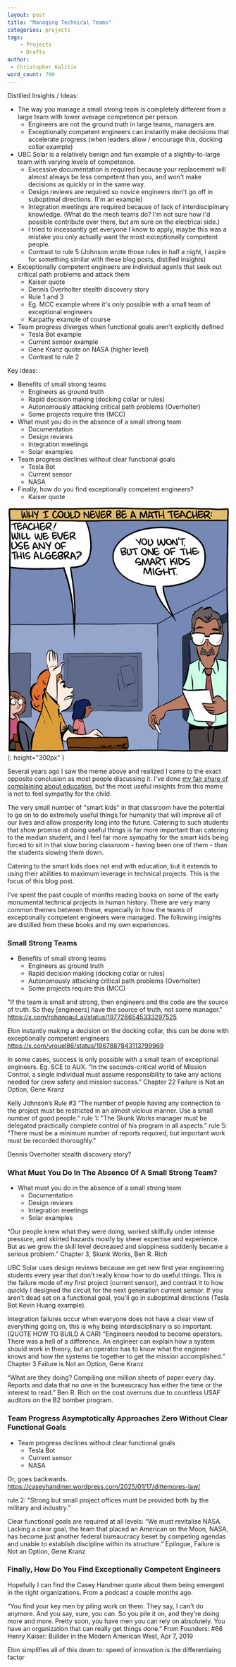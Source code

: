 ```yaml
---
layout: post
title: "Managing Technical Teams"
categories: projects
tags:
    - Projects
    - Drafts
author:
 - Christopher Kalitin
word_count: 700
---
```

<head>
    <meta property="og:image" content="{{site.url}}/assets/images/managing-technical-teams/meme.png"/>
</head>

Distilled Insights / Ideas:
 - The way you manage a small strong team is completely different from a large team with lower average competence per person.
    - Engineers are not the ground truth in large teams, managers are.
    - Exceptionally competent engineers can instantly make decisions that accelerate progress (when leaders allow / encourage this, docking collar example)
 - UBC Solar is a relatively benign and fun example of a slightly-to-large team with varying levels of competence.
    - Excessive documentation is required because your replacement will almost always be less competent than you, and won't make decisions as quickly or in the same way.
    - Design reviews are required so novice engineers don't go off in suboptimal directions. (I'm an example)
    - Integration meetings are required because of lack of interdisciplinary knowledge. (What do the mech teams do? I'm not sure how I'd possible contribute over there, but am sure on the electrical side.)
    - I tried to incessantly get everyone I know to apply, maybe this was a mistake you only actually want the most exceptionally competent people.
    - Contrast to rule 5 (Johnson wrote those rules in half a night, I aspire for something similar with these blog posts, distilled insights)
 - Exceptionally competent engineers are individual agents that seek out critical path problems and attack them
    - Kaiser quote
    - Dennis Overholter stealth discovery story
    - Rule 1 and 3
    - Eg. MCC example where it's only possible with a small team of exceptional engineers
    - Karpathy example of course
 - Team progress diverges when functional goals aren't explicitly defined
    - Tesla Bot example
    - Current sensor example
    - Gene Kranz quote on NASA (higher level)
    - Contrast to rule 2

Key ideas:
 - Benefits of small strong teams
    - Engineers as ground truth
    - Rapid decision making (docking collar or rules)
    - Autonomously attacking critical path problems (Overholter)
    - Some projects require this (MCC)
 - What must you do in the absence of a small strong team
    - Documentation
    - Design reviews
    - Integration meetings
    - Solar examples
 - Team progress declines without clear functional goals
    - Tesla Bot
    - Current sensor
    - NASA
 - Finally, how do you find exceptionally competent engineers?
    - Kaiser quote

![Image](/assets/images/managing-technical-teams/meme.png){: height="300px" }  

Several years ago I saw the meme above and realized I came to the exact opposite conclusion as most people discussing it. I've done [my fair share of complaining about education](https://ckalitin.github.io/idea/2025/04/26/low-leverage-university.html), but the most useful insights from this meme is not to feel sympathy for the child.

The very small number of "smart kids" in that classroom have the potential to go on to do extremely useful things for humanity that will improve all of our lives and allow prosperity long into the future. Catering to such students that show promise at doing useful things is far more important than catering to the median student, and I feel far more sympathy for the smart kids being forced to sit in that slow boring classroom - having been one of them - than the students slowing them down.

Catering to the smart kids does not end with education, but it extends to using their abilities to maximum leverage in technical projects. This is the focus of this blog post.

I've spent the past couple of months reading books on some of the early monumental technical projects in human history. There are very many common themes between these, especially in how the teams of exceptionally competent engineers were managed. The following insights are distilled from these books and my own experiences.

### **Small Strong Teams**

 - Benefits of small strong teams
    - Engineers as ground truth
    - Rapid decision making (docking collar or rules)
    - Autonomously attacking critical path problems (Overholter)
    - Some projects require this (MCC)

"If the team is small and strong, then engineers and the code are the source of truth. So they [engineers] have the source of truth, not some manager."
https://x.com/rohanpaul_ai/status/1977266545333297525

Elon instantly making a decision on the docking collar, this can be done with exceptionally competent engineers
https://x.com/yrouel86/status/1967887843113799969

In some cases, success is only possible with a small team of exceptional engineers. Eg. SCE to AUX.
“In the seconds-critical world of Mission Control, a single individual must assume responsibility to take any actions needed for crew safety and mission success.”
Chapter 22 Failure is Not an Option, Gene Kranz

Kelly Johnson’s Rule #3
“The number of people having any connection to the project must be restricted in an almost vicious manner. Use a small number of good people.”
rule 1: "The Skunk Works manager must be delegated practically complete control of his program in all aspects."
rule 5: "There must be a minimum number of reports required, but important work must be recorded thoroughly."

Dennis Overholter stealth discovery story?

### **What Must You Do In The Absence Of A Small Strong Team?**

 - What must you do in the absence of a small strong team
    - Documentation
    - Design reviews
    - Integration meetings
    - Solar examples

“Our people knew what they were doing, worked skilfully under intense pressure, and skirted hazards mostly by sheer expertise and experience. But as we grew the skill level decreased and sloppiness suddenly became a serious problem.”
Chapter 3, Skunk Works, Ben R. Rich

UBC Solar uses design reviews because we get new first year engineering students every year that don't really know how to do useful things. 
This is the failure mode of my first project (current sensor), and contrast it to how quickly I designed the circuit for the next generation current sensor.
If you aren't dead set on a functional goal, you'll go in suboptimal directions (Tesla Bot Kevin Huang example). 

Integration failures occur when everyone does not have a clear view of everything going on, this is why being interdisciplinary is so important. (QUOTE HOW TO BUILD A CAR)
“Engineers needed to become operators. There was a hell of a difference. An engineer can explain how a system should work in theory, but an operator has to know what the engineer knows and how the systems tie together to get the mission accomplished.”
Chapter 3 Failure is Not an Option, Gene Kranz

“What are they doing? Compiling one million sheets of paper every day. Reports and data that no one in the bureaucracy has either the time or the interest to read.”
Ben R. Rich on the cost overruns due to countless USAF auditors on the B2 bomber program.

### **Team Progress Asymptotically Approaches Zero Without Clear Functional Goals**

 - Team progress declines without clear functional goals
    - Tesla Bot
    - Current sensor
    - NASA

Or, goes backwards.
https://caseyhandmer.wordpress.com/2025/01/17/dittemores-law/

rule 2: "Strong but small project offices must be provided both by the military and industry."

Clear functional goals are required at all levels:
“We must revitalise NASA. Lacking a clear goal, the team that placed an American on the Moon, NASA, has become just another federal bureaucracy beset by competing agendas and unable to establish discipline within its structure.”
Epilogue, Failure is Not an Option, Gene Kranz

### **Finally, How Do You Find Exceptionally Competent Engineers**

Hopefully I can find the Casey Handmer quote about them being emergent in the right organizations. From a podcast a couple months ago.

“You find your key men by piling work on them.
They say, I can't do anymore. And you say, sure, you can. So you pile it on, and they're doing more and more.
Pretty soon, you have men you can rely on absolutely. You have an organization that can really get things done.”
From Founders: #66 Henry Kaiser: Builder in the Modern American West, Apr 7, 2019

Elon simplifies all of this down to: speed of innovation is the differentiaing factor